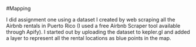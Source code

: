 #Mapping

I did assignment one using a dataset I created by web scraping all the Airbnb rentals in Puerto Rico (I used a free Airbnb Scraper tool available through Apify). I started out by uploading the dataset to kepler.gl and added a layer to represent all the rental locations as blue points in the map. 


